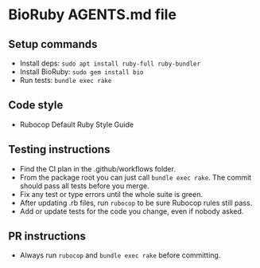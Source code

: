 # BioRuby AGENTS.md file

## Setup commands
- Install deps: `sudo apt install ruby-full ruby-bundler`
- Install BioRuby: `sudo gem install bio`
- Run tests: `bundle exec rake`

## Code style
- Rubocop Default Ruby Style Guide

## Testing instructions
- Find the CI plan in the .github/workflows folder.
- From the package root you can just call `bundle exec rake`. The commit should pass all tests before you merge.
- Fix any test or type errors until the whole suite is green.
- After updating .rb files, run `rubocop` to be sure Rubocop rules still pass.
- Add or update tests for the code you change, even if nobody asked.
 
## PR instructions
- Always run `rubocop` and `bundle exec rake` before committing.
